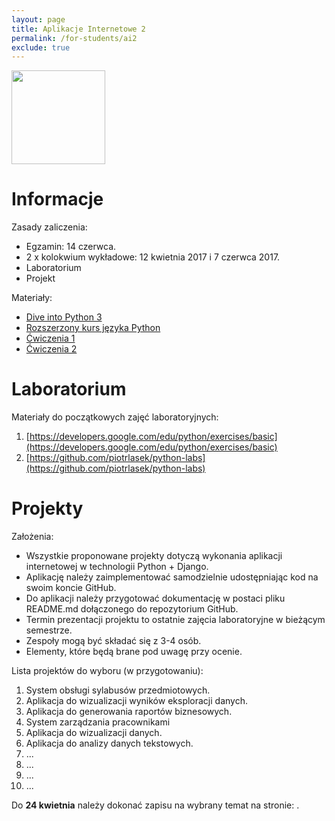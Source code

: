 ```yaml
---
layout: page
title: Aplikacje Internetowe 2 
permalink: /for-students/ai2
exclude: true
---
```


<img src="https://www.python.org/static/community_logos/python-logo-master-v3-TM.png" width="150px">

# Informacje

Zasady zaliczenia:
* Egzamin: 14 czerwca.
* 2 x kolokwium wykładowe: 12 kwietnia 2017 i 7 czerwca 2017.
* Laboratorium
* Projekt

Materiały:
* [Dive into Python 3](http://www.diveintopython3.net)
* [Rozszerzony kurs języka Python](https://www.ii.uni.wroc.pl/~marcinm/dyd/python/)
* [Ćwiczenia 1](http://exercism.io/languages/python/exercises)
* [Ćwiczenia 2](http://www.ling.gu.se/~lager/python_exercises.html)

# Laboratorium

Materiały do początkowych zajęć laboratoryjnych:
1. [https://developers.google.com/edu/python/exercises/basic](https://developers.google.com/edu/python/exercises/basic)
2. [https://github.com/piotrlasek/python-labs](https://github.com/piotrlasek/python-labs)

# Projekty

Założenia:
* Wszystkie proponowane projekty dotyczą wykonania aplikacji internetowej w technologii
  Python + Django.
* Aplikację należy zaimplementować samodzielnie udostępniając kod na swoim koncie GitHub.
* Do aplikacji należy przygotować dokumentację w postaci pliku README.md dołączonego
  do repozytorium GitHub.
* Termin prezentacji projektu to ostatnie zajęcia laboratoryjne w bieżącym semestrze.
* Zespoły mogą być składać się z 3-4 osób.
* Elementy, które będą brane pod uwagę przy ocenie.

Lista projektów do wyboru (w przygotowaniu):
 1. System obsługi sylabusów przedmiotowych.
 2. Aplikacja do wizualizacji wyników eksploracji danych.
 3. Aplikacja do generowania raportów biznesowych.
 4. System zarządzania pracownikami 
 5. Aplikacja do wizualizacji danych.
 6. Aplikacja do analizy danych tekstowych.
 7. ...
 8. ...
 9. ...
10. ...

Do **24 kwietnia** należy dokonać zapisu na wybrany temat
na stronie: []().
